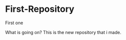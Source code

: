 First-Repository
================

First one

What is going on? This is the new repository that i made.
